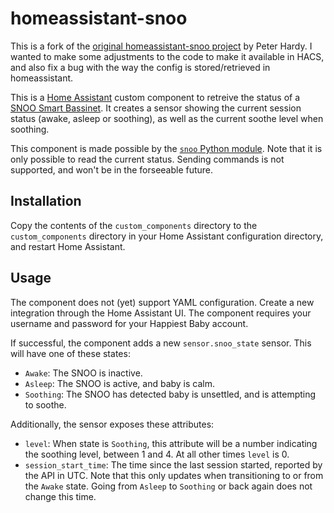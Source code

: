 # homeassistant-snoo

This is a fork of the [original homeassistant-snoo project][4] by 
Peter Hardy. I wanted to make some adjustments to the code to make 
it available in HACS, and also fix a bug with the way the config is 
stored/retrieved in homeassistant.

This is a [Home Assistant][1] custom component to retreive the status of
a [SNOO Smart Bassinet][2]. It creates a sensor showing the current
session status (awake, asleep or soothing), as well as the current soothe
level when soothing.

[1]: https://www.home-assistant.ai/
[2]: https://www.happiestbaby.com/products/snoo-smart-bassinet
[4]: https://bitbucket.org/pjhardy/homeassistant-snoo/src/master/

This component is made possible by the [`snoo` Python module][3]. Note
that it is only possible to read the current status. Sending commands is
not supported, and won't be in the forseeable future.

[3]: https://github.com/maebert/snoo

## Installation

Copy the contents of the `custom_components` directory to the
`custom_components` directory in your Home Assistant configuration
directory, and restart Home Assistant.

## Usage

The component does not (yet) support YAML configuration. Create a new
integration through the Home Assistant UI. The component requires your
username and password for your Happiest Baby account.

If successful, the component adds a new `sensor.snoo_state` sensor. This
will have one of these states:

* `Awake`: The SNOO is inactive.
* `Asleep`: The SNOO is active, and baby is calm.
* `Soothing`: The SNOO has detected baby is unsettled, and is attempting
  to soothe.

Additionally, the sensor exposes these attributes:

* `level`: When state is `Soothing`, this attribute will be a number
  indicating the soothing level, between 1 and 4. At all other times
  `level` is 0.
* `session_start_time`: The time since the last session started, reported
  by the API in UTC. Note that this only updates when transitioning to or
  from the `Awake` state. Going from `Asleep` to `Soothing` or back again
  does not change this time.
